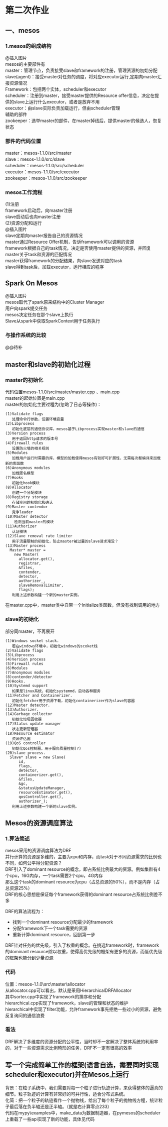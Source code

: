 # 第二次作业
## 一、mesos
### 1.mesos的组成结构
@插入图片<br>
mesos的主要部件有<br>
master：管理节点，负责接受slave和framework的注册，管理资源的初始分配<br>
slave(agent)：接受master对任务的调度，将对应executor运行,定期向master汇报资源情况<br>
Framework：包括两个实体，scheduler和executor<br>
scheduler：注册到master，接受master提供的Resource offer信息，决定在提供的slave上运行什么executor，或者是放弃不用<br>
executor：由slave实际负责加载运行，但由scheduler管理<br>
辅助的部件<br>
zookeeper：选举master的部件，在master掉线后，提供master的候选人，恢复状态<br>
### 部件的代码位置
master：mesos-1.1.0/src/master<br>
slave：mesos-1.1.0/src/slave<br>
scheduler：mesos-1.1.0/src/scheduler<br>
executor：mesos-1.1.0/src/executor<br>
zookeeper：mesos-1.1.0/src/zookeeper<br>
### mesos工作流程
(1)注册<br>
framework启动后，向master注册<br>
slave启动后也向master注册<br>
(2)资源分配和运行<br>
@插入图片<br>
slave定期向master报告自己的资源情况<br>
master通过Resource Offer机制，告诉framework可以调用的资源<br>
framework根据自己的task情况，决定是否使用master提供的资源，并回复master关于task和资源的匹配情况<br>
master获得framework的分配结果，向slave发送对应的task<br>
slave得到task后，加载executor，运行相应的程序<br>
## Spark On Mesos
@插入图片<br>
mesos取代了spark原来结构中的Cluster Manager<br>
用户向spark提交任务<br>
mesos决定任务在那个slave上执行<br>
Slave从spark中获取SparkContext用于任务执行<br>
### 与操作系统的比较<br>
@@待补<br>
## master和slave的初始化过程
### master的初始化
代码位置mesos-1.1.0/src/master/master.cpp 、main.cpp<br>
master的起始位置是main.cpp<br>
master的初始化主要过程为(忽略了日志等操作)：<br>
```
(1)Validate flags
   处理命令行参数，设置环境变量
(2)Libprocess
   初始化底层的通信协议库，mesos基于Libprocess实现master和slave的通信
(3)Version process
   用于返回http请求的版本号
(4)Firewall rules
   设置防火墙的相关规则
(5)Modules
   加载用户运行时需要的库，模型的加载使得mesos有较好可扩展性，无需每次都编译来加载新的库函数
(6)Anonymous modules
   加载匿名模型
(7)Hooks
   初始化hook模块
(8)Allocator
   创建一个分配模块
(8)Registry storage
   存储空间的初始化和确认
(9)Master contendor
   竞争leader
(10)Master detector
    检测当前master的模块
(11)Authorizer
   认证模块
(12)Slave removal rate limiter
   用于流量限制的初始化，防止master被过量的slave请求淹没？
(13)Master process
  Master* master =
    new Master(
      allocator.get(),
      registrar,
      &files,
      contender,
      detector,
      authorizer_,
      slaveRemovalLimiter,
      flags);
   利用上述参数构建一个新的master实例。
```
在master.cpp中，master类中自带一个Initialize类函数，但没有找到调用的地方<br>
### slave的初始化<br>
部分同master，不再展开<br>
```
(1)Windows socket stack.
   若在windows环境中，初始化windows的scoket栈
(2)Validate flags
(3)Libprocess
(4)Version process
(5)Firewall rules
(6)Modules
(7)Anonymous modules
(8)contender/detector
(9)Hooks.
(10)Systemd support
   如果是linux系统，初始化systemmd，启动各种服务
(11)Fetcher and Containerizer.
   初始化fetcher用于资源下载，初始化containerizer作为slave的容器
(12)Master detector.
(13)Authorizer.
(14)Garbage collector
   初始化垃圾回收器
(17)Status update manager
   状态更新管理器
(18)Resource estimator
   资源评估器
(19)QoS controller
   初始化Qos控制器，用于服务质量控制(?)
(20)slave process.
  Slave* slave = new Slave(
      id,
      flags,
      detector,
      containerizer.get(),
      &files,
      &gc,
      &statusUpdateManager,
      resourceEstimator.get(),
      qosController.get(),
      authorizer_);
   利用上述参数构建一个新的slave实例。
```
## Mesos的资源调度算法
### 1.算法简述
mesos采用的资源调度算法为DRF<br>
并行计算的资源是多维的，主要为cpu和内存，而task对于不同资源需求的比例也不同，如何公平得分配资源？<br>
DRF引入了dominant resource的概念，即占系统比例最大的资源。例如集群有4个cpu，16G内存，一个task需要2个cpu，4G内存<br>
那么这个task的dominant resource为cpu（占总资源的50%），而不是内存（占总资源25%）<br>
DRF的核心思想是保证每个framework获得的dominant resource占系统比例差不多<br>

DRF的算法流程为：<br>
* 找到一个dominant resource分配最少的framework<br>
* 分配framework下一个task需要的资源<br>
* 重新计算dominant resource，回到第一步<br>

DRF针对任务的优先级，引入了权重的概念。在挑选framework时，framework的dominant resource除以权重，使得高优先级的框架有更多的资源，而低优先级的框架也能分到少量资源<br>
### 代码
位置：mesos-1.1.0\src\master\allocator<br>
从allocator.cpp可以看出，默认是采用HierarchicalDRFAllocator<br>
其中sorter.cpp中实现了framework的排序和分配<br>
hierarchical.cpp实现了framework，slave的管理和状态的维护<br>
hierarchical中实现了filter功能，允许framework事先拒绝一些过小的资源，避免反复询问的通信浪费<br>
### 看法
DRF解决了多维度的资源分配的公平性，当时却不一定解决了整体系统的利用率的，对于一些资源需求比例畸形的任务，DRF不一定有很高的效率<br>
## 写一个完成简单工作的框架(语言自选，需要同时实现scheduler和executor)并在Mesos上运行
背景：在粒子系统中，我们需要对每一个粒子进行轨迹计算，来获得整体的逼真的细节。粒子轨迹的计算有非常好的可并行性，适合分布式系统。<br>
化简：把一个粒子的轨迹看作一个抛物线，给出了每个粒子的抛物线方程，统计粒子最后落在负半轴还是正半轴。（就是右计算零点233）<br>
代码在mypy\examples中，make_data为数据制造器，在pymesos的scheduler上重载了一些api实现了新的功能，具体见代码<br>

